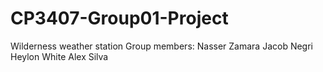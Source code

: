 # CP3407-Group01-Project
Wilderness weather station
Group members:
Nasser Zamara
Jacob Negri
Heylon White
Alex Silva
